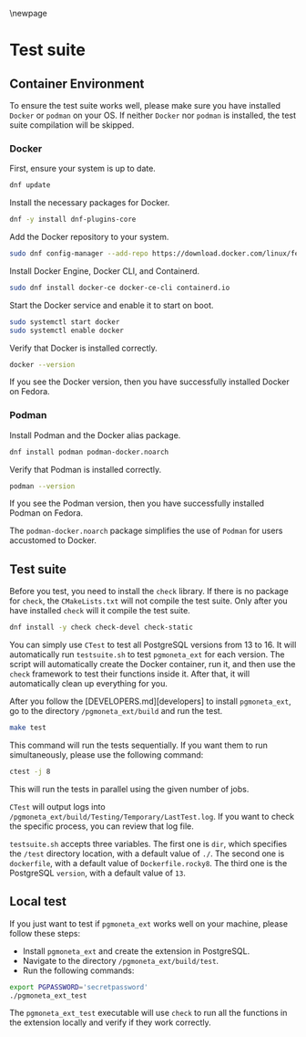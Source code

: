 \newpage

# Test suite

## Container Environment

To ensure the test suite works well, please make sure you have installed `Docker` or `podman` on your OS. If neither `Docker` nor `podman` is installed, the test suite compilation will be skipped.

### Docker

First, ensure your system is up to date.

```sh
dnf update
```

Install the necessary packages for Docker.

```sh
dnf -y install dnf-plugins-core
```

Add the Docker repository to your system.

``` sh
sudo dnf config-manager --add-repo https://download.docker.com/linux/fedora/docker-ce.repo
```

Install Docker Engine, Docker CLI, and Containerd.

```sh
sudo dnf install docker-ce docker-ce-cli containerd.io
```

Start the Docker service and enable it to start on boot.

```sh
sudo systemctl start docker
sudo systemctl enable docker
```

Verify that Docker is installed correctly.

```sh
docker --version
```

If you see the Docker version, then you have successfully installed Docker on Fedora.

### Podman

Install Podman and the Docker alias package.

```sh
dnf install podman podman-docker.noarch
```

Verify that Podman is installed correctly.

```sh
podman --version
```

If you see the Podman version, then you have successfully installed Podman on Fedora.

The `podman-docker.noarch` package simplifies the use of `Podman` for users accustomed to Docker.

## Test suite

Before you test, you need to install the `check` library. If there is no package for `check`, the `CMakeLists.txt` will not compile the test suite. Only after you have installed `check` will it compile the test suite.

``` sh
dnf install -y check check-devel check-static
```

You can simply use `CTest` to test all PostgreSQL versions from 13 to 16. It will automatically run `testsuite.sh` to test `pgmoneta_ext` for each version. The script will automatically create the Docker container, run it, and then use the `check` framework to test their functions inside it. After that, it will automatically clean up everything for you.

After you follow the [DEVELOPERS.md][developers] to install `pgmoneta_ext`, go to the directory `/pgmoneta_ext/build` and run the test.

``` sh
make test
```

This command will run the tests sequentially. If you want them to run simultaneously, please use the following command:

``` sh
ctest -j 8
```

This will run the tests in parallel using the given number of jobs.

`CTest` will output logs into `/pgmoneta_ext/build/Testing/Temporary/LastTest.log`. If you want to check the specific process, you can review that log file.

`testsuite.sh` accepts three variables. The first one is `dir`, which specifies the `/test` directory location, with a default value of `./`. The second one is `dockerfile`, with a default value of `Dockerfile.rocky8`. The third one is the PostgreSQL `version`, with a default value of `13`.

## Local test

If you just want to test if `pgmoneta_ext` works well on your machine, please follow these steps:

- Install `pgmoneta_ext` and create the extension in PostgreSQL.
- Navigate to the directory `/pgmoneta_ext/build/test`.
- Run the following commands:

```sh
export PGPASSWORD='secretpassword'
./pgmoneta_ext_test
```

The `pgmoneta_ext_test` executable will use `check` to run all the functions in the extension locally and verify if they work correctly.
